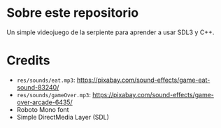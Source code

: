 # Sobre este repositorio

Un simple videojuego de la serpiente para aprender a usar SDL3 y C++.

# Credits

- `res/sounds/eat.mp3`: https://pixabay.com/sound-effects/game-eat-sound-83240/
- `res/sounds/gameOver.mp3`: https://pixabay.com/sound-effects/game-over-arcade-6435/
- Roboto Mono font
- Simple DirectMedia Layer (SDL)